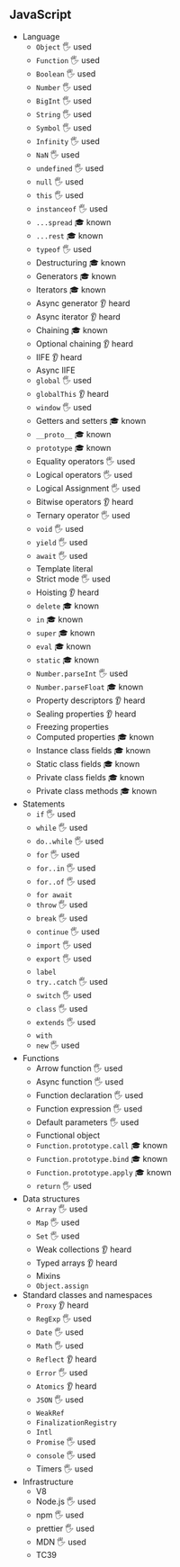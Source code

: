 ## JavaScript

- Language
    - `Object` 🖐️ used
    - `Function` 🖐️ used
    - `Boolean` 🖐️ used
    - `Number` 🖐️ used
    - `BigInt` 🖐️ used
    - `String` 🖐️ used
    - `Symbol` 🖐️ used
    - `Infinity` 🖐️ used
    - `NaN` 🖐️ used
    - `undefined` 🖐️ used
    - `null` 🖐️ used
    - `this` 🖐️ used
    - `instanceof` 🖐️ used
    - `...spread` 🎓 known
    - `...rest` 🎓 known
    - `typeof` 🖐️ used
    - Destructuring 🎓 known
    - Generators 🎓 known
    - Iterators 🎓 known
    - Async generator 👂 heard
    - Async iterator 👂 heard
    - Chaining 🎓 known
    - Optional chaining 👂 heard
    - IIFE 👂 heard
    - Async IIFE
    - `global` 🖐️ used
    - `globalThis` 👂 heard
    - `window` 🖐️ used
    - Getters and setters 🎓 known
    - `__proto__` 🎓 known
    - `prototype` 🎓 known
    - Equality operators 🖐️ used
    - Logical operators 🖐️ used
    - Logical Assignment 🖐️ used
    - Bitwise operators 👂 heard
    - Ternary operator 🖐️ used
    - `void` 🖐️ used
    - `yield` 🖐️ used
    - `await` 🖐️ used
    - Template literal
    - Strict mode 🖐️ used
    - Hoisting 👂 heard
    - `delete` 🎓 known
    - `in` 🎓 known
    - `super` 🎓 known
    - `eval` 🎓 known
    - `static` 🎓 known
    - `Number.parseInt` 🖐️ used
    - `Number.parseFloat` 🎓 known
    - Property descriptors 👂 heard
    - Sealing properties 👂 heard
    - Freezing properties
    - Computed properties 🎓 known
    - Instance class fields 🎓 known
    - Static class fields 🎓 known
    - Private class fields 🎓 known
    - Private class methods 🎓 known
- Statements
    - `if` 🖐️ used
    - `while` 🖐️ used
    - `do..while` 🖐️ used
    - `for` 🖐️ used
    - `for..in` 🖐️ used
    - `for..of` 🖐️ used
    - `for await`
    - `throw` 🖐️ used
    - `break` 🖐️ used
    - `continue` 🖐️ used
    - `import` 🖐️ used
    - `export` 🖐️ used
    - `label`
    - `try..catch` 🖐️ used
    - `switch` 🖐️ used
    - `class` 🖐️ used
    - `extends` 🖐️ used
    - `with`
    - `new` 🖐️ used
- Functions
    - Arrow function 🖐️ used
    - Async function 🖐️ used
    - Function declaration 🖐️ used
    - Function expression 🖐️ used
    - Default parameters 🖐️ used
    - Functional object
    - `Function.prototype.call` 🎓 known
    - `Function.prototype.bind` 🎓 known
    - `Function.prototype.apply` 🎓 known
    - `return` 🖐️ used
- Data structures
    - `Array` 🖐️ used
    - `Map` 🖐️ used
    - `Set` 🖐️ used
    - Weak collections 👂 heard
    - Typed arrays 👂 heard
    - Mixins
    - `Object.assign`
- Standard classes and namespaces
    - `Proxy` 👂 heard
    - `RegExp` 🖐️ used
    - `Date` 🖐️ used
    - `Math` 🖐️ used
    - `Reflect` 👂 heard
    - `Error` 🖐️ used
    - `Atomics` 👂 heard
    - `JSON` 🖐️ used
    - `WeakRef`
    - `FinalizationRegistry`
    - `Intl`
    - `Promise` 🖐️ used
    - `console` 🖐️ used
    - Timers 🖐️ used
- Infrastructure
    - V8
    - Node.js 🖐️ used
    - npm 🖐️ used
    - prettier 🖐️ used
    - MDN 🖐️ used
    - TC39
